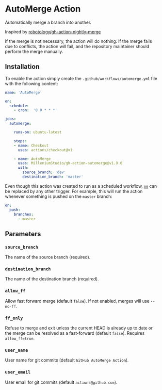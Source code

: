 # AutoMerge Action

Automatically merge a branch into another.

Inspired by [robotology/gh-action-nightly-merge](https://github.com/robotology/gh-action-nightly-merge)

If the merge is not necessary, the action will do nothing.
If the merge fails due to conflicts, the action will fail, and the repository
maintainer should perform the merge manually.

## Installation

To enable the action simply create the `.github/workflows/automerge.yml`
file with the following content:

```yml
name: 'AutoMerge'

on:
  schedule:
    - cron:  '0 0 * * *'

jobs:
  automerge:

    runs-on: ubuntu-latest

    steps:
    - name: Checkout
      uses: actions/checkout@v1

    - name: AutoMerge
      uses: MilleniumStudio/gh-action-automerge@v1.0.0
      with:
        source_branch: 'dev'
        destination_branch: 'master'
```

Even though this action was created to run as a scheduled workflow,
[`on`](https://help.github.com/en/articles/workflow-syntax-for-github-actions#on)
can be replaced by any other trigger.
For example, this will run the action whenever something is pushed on the
`master` branch:

```yml
on:
  push:
    branches:
      - master
```

## Parameters

### `source_branch`

The name of the source branch (required).

### `destination_branch`

The name of the destination branch (required).

### `allow_ff`

Allow fast forward merge (default `false`). If not enabled, merges will use
`--no-ff`.

### `ff_only`

Refuse to merge and exit unless the current HEAD is already up to date or the
merge can be resolved as a fast-forward (default `false`).
Requires `allow_ff=true`.

### `user_name`

User name for git commits (default `GitHub AutoMerge Action`).

### `user_email`

User email for git commits (default `actions@github.com`).
